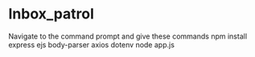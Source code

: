 # Inbox_patrol
Navigate to the command prompt and give these commands
npm install express ejs body-parser axios dotenv
node app.js
